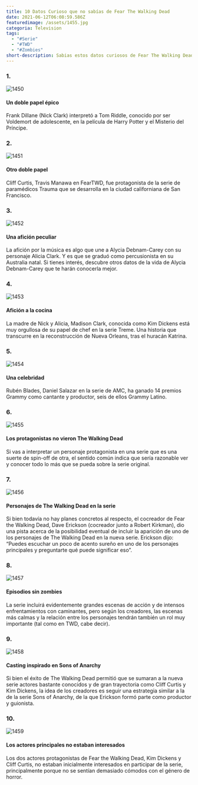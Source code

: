 ```yaml
---
title: 10 Datos Curioso que no sabías de Fear The Walking Dead
date: 2021-06-12T06:08:59.586Z
featuredimage: /assets/1455.jpg
categoria: Television
tags:
  - "#Serie"
  - "#TWD"
  - "#Zombies"
short-description: Sabias estos datos curiosos de Fear The Walking Dead
---
```

### 1.

![1450](/assets/1450.jpg "1450")

#### Un doble papel épico 

Frank Dillane (Nick Clark) interpretó a Tom Riddle, conocido por ser Voldemort de adolescente, en la película de Harry Potter y el Misterio del Príncipe.

### 2.

![1451](/assets/1451.png "1451")

#### Otro doble papel

Cliff Curtis, Travis Manawa en FearTWD, fue protagonista de la serie de paramédicos Trauma que se desarrolla en la ciudad californiana de San Francisco.

### 3.

![1452](/assets/1452.jpg "1452")

#### Una afición peculiar 

La afición por la música es algo que une a Alycia Debnam-Carey con su personaje Alicia Clark. Y es que se graduó como percusionista en su Australia natal. Si tienes interés, descubre otros datos de la vida de Alycia Debnam-Carey que te harán conocerla mejor.

### 4.

![1453](/assets/1453.jpg "1453")

#### Afición a la cocina 

La madre de Nick y Alicia, Madison Clark, conocida como Kim Dickens está muy orgullosa de su papel de chef en la serie Treme. Una historia que transcurre en la reconstrucción de Nueva Orleans, tras el huracán Katrina.

### 5.

![1454](/assets/1454.jpg "1454")

#### Una celebridad 

Rubén Blades, Daniel Salazar en la serie de AMC, ha ganado 14 premios Grammy como cantante y productor, seis de ellos Grammy Latino.

### 6.

![1455](/assets/1455.jpg "1455")

#### Los protagonistas no vieron The Walking Dead


Si vas a interpretar un personaje protagonista en una serie que es una suerte de spin-off de otra, el sentido común indica que sería razonable ver y conocer todo lo más que se pueda sobre la serie original.

### 7.

![1456](/assets/1456.jpg "1456")

#### Personajes de The Walking Dead en la serie


Si bien todavía no hay planes concretos al respecto, el cocreador de Fear the Walking Dead, Dave Erickson (cocreador junto a Robert Kirkman), dio una pista acerca de la posibilidad eventual de incluir la aparición de uno de los personajes de The Walking Dead en la nueva serie. Erickson dijo: “Puedes escuchar un poco de acento sureño en uno de los personajes principales y preguntarte qué puede significar eso”.

### 8.

![1457](/assets/1457.png "1457")

#### Episodios sin zombies


La serie incluirá evidentemente grandes escenas de acción y de intensos enfrentamientos con caminantes, pero según los creadores, las escenas más calmas y la relación entre los personajes tendrán también un rol muy importante (tal como en TWD, cabe decir).

### 9.

![1458](/assets/1458.jpg "1458")

#### Casting inspirado en Sons of Anarchy


Si bien el éxito de The Walking Dead permitió que se sumaran a la nueva serie actores bastante conocidos y de gran trayectoria como Cliff Curtis y Kim Dickens, la idea de los creadores es seguir una estrategia similar a la de la serie Sons of Anarchy, de la que Erickson formó parte como productor y guionista.

### 10.

![1459](/assets/1459.jpg "1459")

#### Los actores principales no estaban interesados


Los dos actores protagonistas de Fear the Walking Dead, Kim Dickens y Cliff Curtis, no estaban inicialmente interesados en participar de la serie, principalmente porque no se sentían demasiado cómodos con el género de horror.